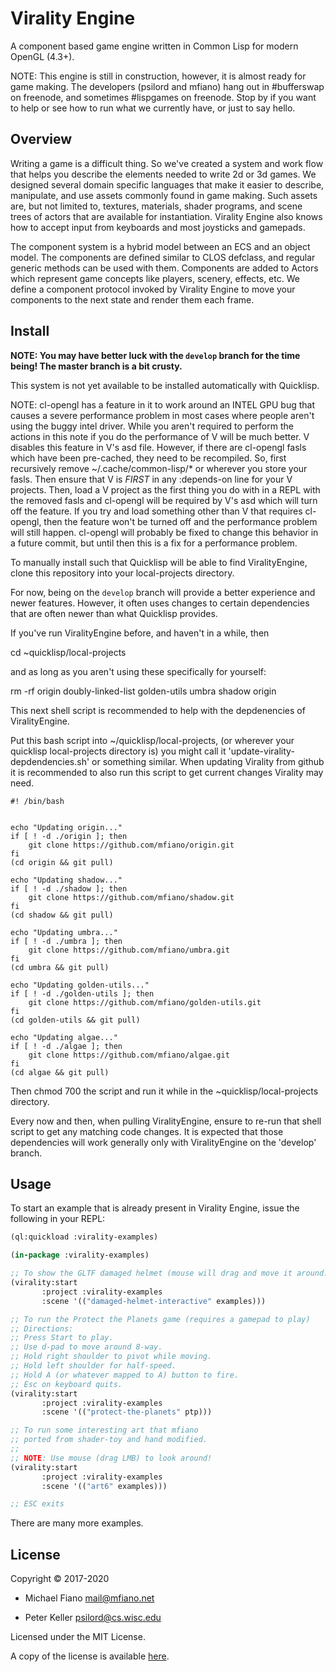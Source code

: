 # Virality Engine

A component based game engine written in Common Lisp for modern OpenGL (4.3+).

NOTE: This engine is still in construction, however, it is almost ready for
game making. The developers (psilord and mfiano) hang out in #bufferswap on
freenode, and sometimes #lispgames on freenode. Stop by if you want to help
or see how to run what we currently have, or just to say hello.

## Overview

Writing a game is a difficult thing. So we've created a system and work flow
that helps you describe the elements needed to write 2d or 3d games. We
designed several domain specific languages that make it easier to describe,
manipulate, and use assets commonly found in game making. Such assets are, but
not limited to, textures, materials, shader programs, and scene trees of actors
that are available for instantiation. Virality Engine also knows how to accept
input from keyboards and most joysticks and gamepads.

The component system is a hybrid model between an ECS and an object model. The
components are defined similar to CLOS defclass, and regular generic methods
can be used with them. Components are added to Actors which represent game
concepts like players, scenery, effects, etc. We define a component protocol
invoked by Virality Engine to move your components to the next state and render
them each frame.

## Install

**NOTE: You may have better luck with the `develop` branch for the time being! The master
branch is a bit crusty.**

This system is not yet available to be installed automatically with Quicklisp.

NOTE: cl-opengl has a feature in it to work around an INTEL GPU bug that causes
a severe performance problem in most cases where people aren't using the buggy
intel driver. While you aren't required to perform the actions in this note if
you do the performance of V will be much better. V disables this feature in V's
asd file.  However, if there are cl-opengl fasls which have been pre-cached,
they need to be recompiled. So, first recursively remove ~/.cache/common-lisp/*
or wherever you store your fasls.  Then ensure that V is _FIRST_ in any
:depends-on line for your V projects. Then, load a V project as the first thing
you do with in a REPL with the removed fasls and cl-opengl will be required by
V's asd which will turn off the feature. If you try and load something other
than V that requires cl-opengl, then the feature won't be turned off and the
performance problem will still happen. cl-opengl will probably be fixed to
change this behavior in a future commit, but until then this is a fix for a
performance problem.


To manually install such that Quicklisp will be able to find ViralityEngine,
clone this repository into your local-projects directory.

For now, being on the `develop` branch will provide a better experience
and newer features. However, it often uses changes to certain dependencies
that are often newer than what Quicklisp provides.

If you've run ViralityEngine before, and haven't in a while, then

cd ~quicklisp/local-projects

and as long as you aren't using these specifically for yourself:

rm -rf origin doubly-linked-list golden-utils umbra shadow origin

This next shell script is recommended to help with the depdenencies of
ViralityEngine.

Put this bash script into ~/quicklisp/local-projects, (or wherever your
quicklisp local-projects directory is) you might call it
'update-virality-depdendencies.sh' or something similar. When updating
Virality from github it is recommended to also run this script to get current
changes Virality may need.


```
#! /bin/bash


echo "Updating origin..."
if [ ! -d ./origin ]; then
	git clone https://github.com/mfiano/origin.git
fi
(cd origin && git pull)

echo "Updating shadow..."
if [ ! -d ./shadow ]; then
	git clone https://github.com/mfiano/shadow.git
fi
(cd shadow && git pull)

echo "Updating umbra..."
if [ ! -d ./umbra ]; then
	git clone https://github.com/mfiano/umbra.git
fi
(cd umbra && git pull)

echo "Updating golden-utils..."
if [ ! -d ./golden-utils ]; then
	git clone https://github.com/mfiano/golden-utils.git
fi
(cd golden-utils && git pull)

echo "Updating algae..."
if [ ! -d ./algae ]; then
	git clone https://github.com/mfiano/algae.git
fi
(cd algae && git pull)
```

Then chmod 700 the script and run it while in the ~quicklisp/local-projects
directory.

Every now and then, when pulling ViralityEngine, ensure to re-run that
shell script to get any matching code changes. It is expected that those
dependencies will work generally only with ViralityEngine on the 'develop'
branch.

## Usage

To start an example that is already present in Virality Engine, issue the
following in your REPL:

```lisp
(ql:quickload :virality-examples)

(in-package :virality-examples)

;; To show the GLTF damaged helmet (mouse will drag and move it around.)
(virality:start
       :project :virality-examples
       :scene '(("damaged-helmet-interactive" examples)))

;; To run the Protect the Planets game (requires a gamepad to play)
;; Directions:
;; Press Start to play.
;; Use d-pad to move around 8-way.
;; Hold right shoulder to pivot while moving.
;; Hold left shoulder for half-speed.
;; Hold A (or whatever mapped to A) button to fire.
;; Esc on keyboard quits.
(virality:start
       :project :virality-examples
       :scene '(("protect-the-planets" ptp)))

;; To run some interesting art that mfiano
;; ported from shader-toy and hand modified.
;;
;; NOTE: Use mouse (drag LMB) to look around!
(virality:start
       :project :virality-examples
       :scene '(("art6" examples)))

;; ESC exits
```

There are many more examples.

## License

Copyright © 2017-2020

* Michael Fiano <mail@mfiano.net>

* Peter Keller <psilord@cs.wisc.edu>

Licensed under the MIT License.

A copy of the license is available [here](LICENSE).
